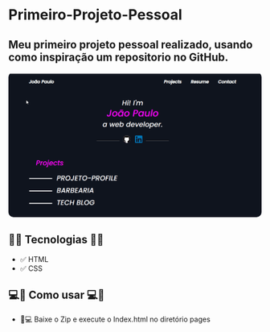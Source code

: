 # Primeiro-Projeto-Pessoal
<h2> Meu primeiro projeto pessoal realizado, usando como inspiração um repositorio no GitHub.</h2>

<div align ="center">
    <img style="border-radius: 10px;" src="/_images/SiteMy.gif" alt="Gif Do site">
</div>

<h2>🚀🚀 Tecnologias 🚀🚀</h2>

- ✅ HTML
- ✅ CSS

<h2> 💻📲 Como usar 💻📲 </h2>

- 📱💻 Baixe o Zip e execute o Index.html no diretório pages

